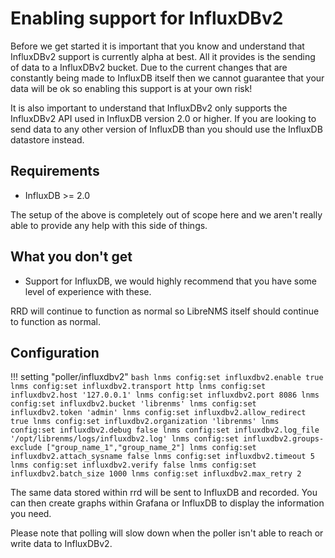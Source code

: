 # Enabling support for InfluxDBv2

Before we get started it is important that you know and understand
that InfluxDBv2 support is currently alpha at best. All it provides is
the sending of data to a InfluxDBv2 bucket. Due to the current changes
that are constantly being made to InfluxDB itself then we cannot
guarantee that your data will be ok so enabling this support is at
your own risk!

It is also important to understand that InfluxDBv2 only supports the
InfluxDBv2 API used in InfluxDB version 2.0 or higher. If you are
looking to send data to any other version of InfluxDB than you should
use the InfluxDB datastore instead.

## Requirements

- InfluxDB >= 2.0

The setup of the above is completely out of scope here and we aren't
really able to provide any help with this side of things.

## What you don't get

- Support for InfluxDB, we would highly recommend that you
  have some level of experience with these.

RRD will continue to function as normal so LibreNMS itself should
continue to function as normal.

## Configuration

!!! setting "poller/influxdbv2"
    ```bash
    lnms config:set influxdbv2.enable true
    lnms config:set influxdbv2.transport http
    lnms config:set influxdbv2.host '127.0.0.1'
    lnms config:set influxdbv2.port 8086
    lnms config:set influxdbv2.bucket 'librenms'
    lnms config:set influxdbv2.token 'admin'
    lnms config:set influxdbv2.allow_redirect true
    lnms config:set influxdbv2.organization 'librenms'
    lnms config:set influxdbv2.debug false
    lnms config:set influxdbv2.log_file '/opt/librenms/logs/influxdbv2.log'
    lnms config:set influxdbv2.groups-exclude ["group_name_1","group_name_2"]
    lnms config:set influxdbv2.attach_sysname false
    lnms config:set influxdbv2.timeout 5
    lnms config:set influxdbv2.verify false
    lnms config:set influxdbv2.batch_size 1000
    lnms config:set influxdbv2.max_retry 2
    ```

The same data stored within rrd will be sent to InfluxDB and
recorded. You can then create graphs within Grafana or InfluxDB to display the
information you need.

Please note that polling will slow down when the poller isn't able to reach or write data to InfluxDBv2.

